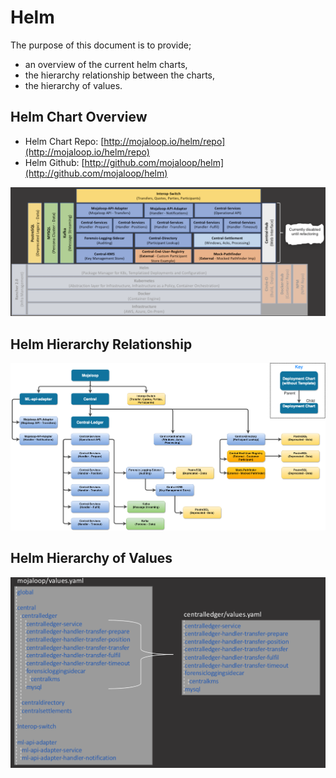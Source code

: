 # Helm

The purpose of this document is to provide;

* an overview of the current helm charts,
* the hierarchy relationship between the charts,
* the hierarchy of values.

## Helm Chart Overview

* Helm Chart Repo: [http://mojaloop.io/helm/repo](http://mojaloop.io/helm/repo) 
* Helm Github: [http://github.com/mojaloop/helm](http://github.com/mojaloop/helm)

![Mojaloop Helm - Chart Overview](./assets/diagrams/helm/helmchartoverview.png)

## Helm Hierarchy Relationship

![Mojaloop Helm - Hierarchy Relationship](./assets/diagrams/helm/HelmHierarchyRelationship.png)

## Helm Hierarchy of Values

![Mojaloop Helm - Hierarchy of Values](./assets/diagrams/helm/helmhierarchyvalues.png)
